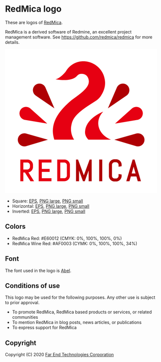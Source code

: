# RedMica logo

These are logos of [RedMica](https://github.com/redmica/redmica).

RedMica is a derived software of Redmine, an excellent project management software. See <https://github.com/redmica/redmica> for more details.

![](redmica-logo-small.png)

* Square: [EPS](redmica-logo.eps), [PNG large](redmica-logo-large.png), [PNG small](redmica-logo-small.png)
* Horizontal: [EPS](horizontal/redmica-logo-horizontal.eps), [PNG large](horizontal/redmica-logo-horizontal-large.png), [PNG small](horizontal/redmica-logo-horizontal-small.png)
* Inverted: [EPS](inverted/redmica-logo-inverted.eps), [PNG large](inverted/redmica-logo-inverted-large.png), [PNG small](inverted/redmica-logo-inverted-small.png)

## Colors

* RedMica Red: #E60012 (CMYK: 0%, 100%, 100%, 0%)
* RedMica Wine Red: #AF0003 (CYMK: 0%, 100%, 100%, 34%)

## Font

The font used in the logo is [Abel](https://fonts.google.com/specimen/Abel).

## Conditions of use

This logo may be used for the following purposes. Any other use is subject to prior approval.

* To promote RedMica, RedMica based products or services, or related communities
* To mention RedMica in blog posts, news articles, or publications
* To express support for RedMica

## Copyright

Copyright (C) 2020 [Far End Technologies Corporation](https://www.farend.co.jp/)
